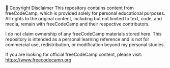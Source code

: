 📜 Copyright Disclaimer This repository contains content from freeCodeCamp, which is provided solely for personal educational purposes. All rights to the original content, including but not limited to text, code, and media, remain with freeCodeCamp and their respective contributors.

I do not claim ownership of any freeCodeCamp materials stored here. This repository is intended as a personal learning reference and is not for commercial use, redistribution, or modification beyond my personal studies.

If you are looking for official freeCodeCamp content, please visit: https://www.freecodecamp.org
